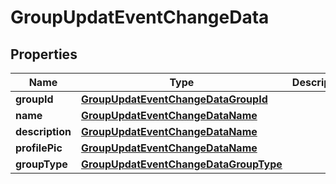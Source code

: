 
# GroupUpdatEventChangeData

## Properties
Name | Type | Description | Notes
------------ | ------------- | ------------- | -------------
**groupId** | [**GroupUpdatEventChangeDataGroupId**](GroupUpdatEventChangeDataGroupId.md) |  |  [optional]
**name** | [**GroupUpdatEventChangeDataName**](GroupUpdatEventChangeDataName.md) |  |  [optional]
**description** | [**GroupUpdatEventChangeDataName**](GroupUpdatEventChangeDataName.md) |  |  [optional]
**profilePic** | [**GroupUpdatEventChangeDataName**](GroupUpdatEventChangeDataName.md) |  |  [optional]
**groupType** | [**GroupUpdatEventChangeDataGroupType**](GroupUpdatEventChangeDataGroupType.md) |  |  [optional]



